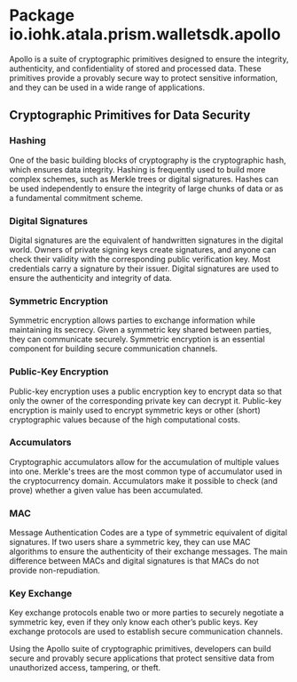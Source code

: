 # Package io.iohk.atala.prism.walletsdk.apollo

Apollo is a suite of cryptographic primitives designed to ensure the integrity, authenticity, and confidentiality of stored and processed data. These primitives provide a provably secure way to protect sensitive information, and they can be used in a wide range of applications.

## Cryptographic Primitives for Data Security

### Hashing

One of the basic building blocks of cryptography is the cryptographic hash, which ensures data integrity. Hashing is frequently used to build more complex schemes, such as Merkle trees or digital signatures. Hashes can be used independently to ensure the integrity of large chunks of data or as a fundamental commitment scheme.

### Digital Signatures

Digital signatures are the equivalent of handwritten signatures in the digital world. Owners of private signing keys create signatures, and anyone can check their validity with the corresponding public verification key. Most credentials carry a signature by their issuer. Digital signatures are used to ensure the authenticity and integrity of data.

### Symmetric Encryption

Symmetric encryption allows parties to exchange information while maintaining its secrecy. Given a symmetric key shared between parties, they can communicate securely. Symmetric encryption is an essential component for building secure communication channels.

### Public-Key Encryption

Public-key encryption uses a public encryption key to encrypt data so that only the owner of the corresponding private key can decrypt it. Public-key encryption is mainly used to encrypt symmetric keys or other (short) cryptographic values because of the high computational costs.

### Accumulators

Cryptographic accumulators allow for the accumulation of multiple values into one. Merkle's trees are the most common type of accumulator used in the cryptocurrency domain. Accumulators make it possible to check (and prove) whether a given value has been accumulated.

### MAC

Message Authentication Codes are a type of symmetric equivalent of digital signatures. If two users share a symmetric key, they can use MAC algorithms to ensure the authenticity of their exchange messages. The main difference between MACs and digital signatures is that MACs do not provide non-repudiation.

### Key Exchange

Key exchange protocols enable two or more parties to securely negotiate a symmetric key, even if they only know each other’s public keys. Key exchange protocols are used to establish secure communication channels.

Using the Apollo suite of cryptographic primitives, developers can build secure and provably secure applications that protect sensitive data from unauthorized access, tampering, or theft.
